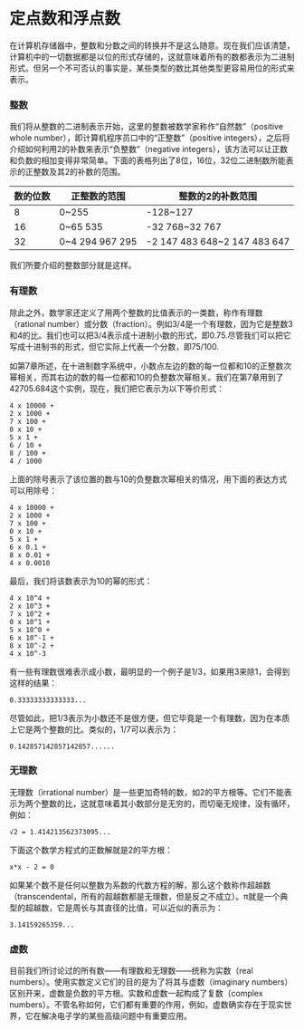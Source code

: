 定点数和浮点数
=============

在计算机存储器中，整数和分数之间的转换并不是这么随意。现在我们应该清楚，计算机中的一切数据都是以位的形式存储的，这就意味着所有的数都表示为二进制形式。但另一个不可否认的事实是，某些类型的数比其他类型更容易用位的形式来表示。

### 整数

我们将从整数的二进制表示开始，这里的整数被数学家称作“自然数”（positive whole number），即计算机程序员口中的“正整数”（positive integers），之后将介绍如何利用2的补数来表示“负整数”（negative integers），该方法可以让正数和负数的相加变得非常简单。下面的表格列出了8位，16位，32位二进制数所能表示的正整数及其2的补数的范围。

| 数的位数 | 正整数的范围    | 整数的2的补数范围            |
| -------- | -----------     | ----------------             |
| 8        | 0~255           | -128~127                     |
| 16       | 0~65 535        | -32 768~32 767               |
| 32       | 0~4 294 967 295 | -2 147 483 648~2 147 483 647 |

我们所要介绍的整数部分就是这样。

### 有理数

除此之外，数学家还定义了用两个整数的比值表示的一类数，称作有理数（rational number）或分数（fraction）。例如3/4是一个有理数，因为它是整数3和4的比。我们也可以把3/4表示成十进制小数的形式，即0.75.尽管我们可以把它写成十进制书的形式，但它实际上代表一个分数，即75/100.

如第7章所述，在十进制数字系统中，小数点左边的数的每一位都和10的正整数次幂相关，而其右边的数的每一位都和10的负整数次幂相关。我们在第7章用到了42705.684这个实例，现在，我们把它表示为以下等价形式：

```
4 x 10000 +
2 x 1000 +
7 x 100 +
0 x 10 +
5 x 1 +
6 / 10 + 
8 / 100 +
4 / 1000
```
上面的除号表示了该位置的数与10的负整数次幂相关的情况，用下面的表达方式可以用除号：

```
4 x 10000 +
2 x 1000 +
7 x 100 +
0 x 10 +
5 x 1 +
6 x 0.1 + 
8 x 0.01 +
4 x 0.0010
```
最后，我们将该数表示为10的幂的形式：

```
4 x 10^4 +
2 x 10^3 +
7 x 10^2 +
0 x 10^1 +
5 x 10^0 +
6 x 10^-1 + 
8 x 10^-2 +
4 x 10^-3
```
有一些有理数很难表示成小数，最明显的一个例子是1/3，如果用3来除1，会得到这样的结果：

```
0.33333333333333...
```
尽管如此，把1/3表示为小数还不是很方便，但它毕竟是一个有理数，因为在本质上它是两个整数的比。类似的，1/7可以表示为：

```
0.142857142857142857......
```

### 无理数

无理数（irrational number）是一些更加奇特的数，如2的平方根等。它们不能表示为两个整数的比，这就意味着其小数部分是无穷的，而切毫无规律，没有循环，例如：

```
√2 = 1.414213562373095...
```
下面这个数学方程式的正数解就是2的平方根：

```
x*x - 2 = 0
```
如果某个数不是任何以整数为系数的代数方程的解，那么这个数称作超越数（transcendental，所有的超越数都是无理数，但是反之不成立）。π就是一个典型的超越数，它是周长与其直径的比值，可以近似的表示为：

```
3.14159265359...
```

### 虚数

目前我们所讨论过的所有数——有理数和无理数——统称为实数（real numbers）。使用实数定义它们的目的是为了将其与虚数（imaginary numbers）区别开来，虚数是负数的平方根。实数和虚数一起构成了复数（complex numbers）。不管名称如何，它们都有重要的作用，例如，虚数确实存在于现实世界，它在解决电子学的某些高级问题中有重要应用。


